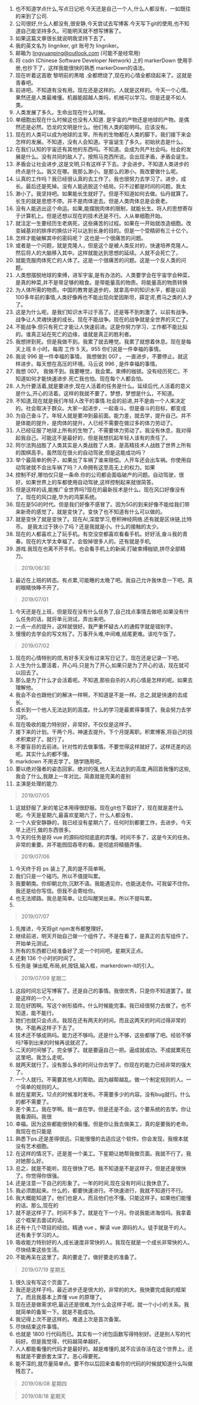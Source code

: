 1. 也不知道学点什么,写点日记吧.今天还是自己一个人,什么人都没有，一如既往的来到了公司.
2. 公司很好,什么人都没有,很安静,今天尝试去写博客.今天写下git的使用,也不知道自己能坚持多久。可能明天就不想写博客了。
3. 如果这篇文章很长就说明我坚持下去了。
4. 我的英文名为 lingniker, git 账号为 lingniker。
5. 邮箱为 lingyuanping@outlook.com (可能不是经常用)
6. 将 csdn (Chinese Software Developer Network) 上的 markerDown 使用手册,也抄下了，这样我能很快的熟悉 markerDown的语法。
7. 现在听着这首歌 黎明前的黑暗 .全都燃烧了,现在的心情全都烧起来了。这就是青春吧。
8. 前进吧。不知道有没有用。现在还是这样的。人就是这样的。今天一个心情。果然还是人类最难懂。机器能超越人类吗，机械可以学习。但是还是不如人类。
9. 人类发展了多久。生命出现在什么时候。
10. 单细胞出现在什么时候这也没有人知道. 是宇宙的产物还是地球的产物。是偶然还是必然。恐龙的文明是什么。他们有人类的聪明吗。应该没有。
11. 现在的人类可以成为地球的主宰。所有的生物都在人类的脚下。我们接下来会怎样的发展。不知道，没有人会知道。宇宙诞生了多久。初始状态是什么。
12. 在我们认知的宇宙还有其他的东西吗。不知道。会成为共产社会吗。社会的发展是什么。没有共同的敌人了。按照马克西所说。会出现矛盾，矛盾会诞生。
13. 矛盾会让社会进步,这是文明,只有这样子下去。才会进步。不知道人类进步的终点是什么。我又在哪。我那么渺小。是那么的渺小。我改要做什么呢。
14. 认真的工作吗？我已经很认真的去工作了。我也很努力去学习了。进步，成长。最后还是死掉。没有人能逃脱这个结局。只不过都是时间的问题。我太
15. 渺小了。我坚持吧。如果能长生就好了。但是不知道如何去做。仙丹就算了。长生的就是思想不停。并不是肉体逝去。但是人类肉体总是会衰老。
16. 没有人能逃出这个命运。如果,能摆脱肉体的限制，就能长生。将人的思想寄存于计算机上。但是还想以现在的技术还是不行。人从单细胞开始。
17. 就注定一生要经历生老病死，这些痛苦的过程。如果在一开始就改造细胞。改变碱基对的排序的换估计可以达到长身的目的。但是一个受精卵有三十亿个。
18. 怎样才能破解其中的密码呢？ 这也是一个很痛苦的问题。
19. 或者是一个问题，就是克隆人，但是这个是被人类反对的，快速培养克隆人。然后将人的大脑移入其中。这样就能达到思想的延续。人就不会死亡了，
20. 就能克服肉体死亡的人体了。这是一个很痛苦的问题。这是一个反人类的问题。
21. 人类想摆脱地球的束缚，进军宇宙,是有办法的。人类要学会在宇宙学会种菜，是真的种菜,并不是带足够的粮食。是带能量高的物质。将能量高的物质转换
22. 为人体所需的物质。中国的教育是退步的，就拿高中的知识水平，都是以前100多年前的事情,人类好像再也不能出现向爱因斯坦，薛定谔,费马之类的人才了。
23. 这是为什么呢。是我们知识水平过于高了。还是等不到刺激了。以前有战争。战争让人灵魂快速的成长。现在不能战争。现在的战争就是全世界的灭亡了。
24. 不能战争.但只有死亡才能让人快速前进。这是你努力学习，工作都不能比拟的。谁真正站在死亡的边缘，谁就是真正的胜利者。
25. 我想拼到死。但是我做不到。我累了就去睡觉。我累了就想着休息。现在是每天上班 8 小时。每周 工作 5 天。955 你们说是一件幸福的事情。
26. 我说 996 是一件幸福的事情。 我想做到 007 。 一直进步，不要停止。就这样进步。每天想在高压的环境。马云说 996 , 是件幸福的事情。
27. 我想 007。 我做不到。我要睡觉，我会累。束缚的枷锁。没有经历死亡。不知道如何才能快速进步.死亡我也怕。现在每个人都会怕。
28. 人为什要活着,就是要进步,现在人活着的任务是什么。延续后代,人活着的意义是什么,开心的活着。这样的我就不要了。梦想，梦想是什么，不知道。
29. 不知道,现在就是我们年轻人改干的事情.社会的前进,并不是由一个人来决定的。社会取决于群众。大家一起进步，一起奋斗。但是奋斗的目标，都变成
30. 为自己奋斗了。年轻人就是要冲到最前面。能力差，就去学，提升自己。并不是体能的提升，是肉体的提升。人已经不需要在做过多的体力劳动了。
31. 人已经征服了地球上所有的生物了。不需要体力劳动了。我没有休息，我对得起我自己。可能这不是最好的，但是我想抗起年轻人该有的责任了。
32. 阿尔法狗战胜了人类其实是人类战胜了人类，是高精技术人战胜了世界上所有的围棋高手。虽然现在很火的自动驾驶,但是这能成功吗？
33. 举个最简单的例子，如果出了车祸了谁来赔偿。人开车还会出车祸。你使用自动驾驶就不会出车祸了吗？人命拥有这至高无上的权力。如果
34. 控制不好,哪怕仅只是一条命.你的公司都会面临破产的问题。自动驾驶，很好。如果世界上的车都使用自动驾驶,这样控制起来就很简答。
35. 但是这样的话,能推广全世界吗?现在的最新技术是什么。现在风口好像没有了。现在的风口是,华为的鸿蒙系统。
36. 现在是5G的时代。但是我们好像不感冒了。因为5G的到来好像不能给我们带来新奇的感觉了。就是变快了。变快了也不知道有什么可以做的。
37. 就是变快了就是变快了。现在AI,深度学习,卷积神经网络.还有就是区块链,比特币。 是我太过于狭小了吗？还是我就是小。什么的接触的太少。
38. 现在的人都喜欢上了玩手机。有空没空都喜欢看看手机。好好活,奋斗我的青春。现在的大学太幸福了。会毁掉很多人的。还有就是手机,
40. 游戏.我现在也离不开手机，也会看手机上的新闻.打破束缚枷锁,拼尽全部精力。

> 2019/06/30

1. 最近在上班的转态。有点累,可能睡的太晚了吧。我自己允许我休息一下吧。真的眼睛快睁不开了。

> 2019/07/01

1. 今天还是在上班，但是现在没有什么任务了,自己找点事情去做吧.如果没有什么任务的话，就将单元测试，弄出来吧。
2. 一点一点的提升，这样就很好。我严重怀疑古人的通假字就是错别字。
3. 慢慢的去学会的写文档了。万事开头难,中间难,结尾更难。该吃午饭了。

> 2019/07/02 

1. 现在的心情特别的烦,有好多天没有过来写日记了。现在还是记录一下吧。
2. 人生为什么要活着，开心吗.只是为了开心,如果只是为了开心的话，现在就可以回去了。
3. 那么是为了什么才会活着呢。不知道,那些自杀的人的心情是怎样的呢。如果去理解他。
4. 我会不会也跟他们的解决一样啊，不知道是不是一样。总之,就是快速的去成长。
5. 成长到一个他人无法达到的高度。什么的学习是最累得事情了。我会努力去学习的。
6. 现在吸收的能力特别好，非常好。不仅仅是这样子。
7. 接下来的计划。干两个月。神速去提升。下个月提离职。积累博客,将自己的技术积累好了。就行了。
8. 不要盲目的去前进。针对性的去做事情。不要觉得这样就好了。这样还差的远呢。其实什么的都不懂。
9. markdown 不用去学了。随学随用吧。
10. 要以绝对强者的姿态回家。绝对的强,他人无法达到的高度,再回首我懂的这些,我会了什么,我跟上一年对比。简直就是完美的差别
11. 主演是处理的能力.

> 2019/07/05

1. 这就舒服了,新的笔记本用得很舒服。现在git也下载好了，现在就是差什么呢。今天是星期六,最喜欢星期六了，什么人都没有，
2. 一个人安安静静的，我已经没有星期六了，任何时刻都要工作，去进步。今天早上还行,做的东西很多。
3. 今天的任务是将 vue 的源码彻彻底底的弄懂。时间不多了，这是今天的任务。非常的重要。并不能囫囵吞枣的看。是彻底将精髓弄懂。
> 2019/07/06

1. 今天终于将 ps 装上了,真的是不简单啊。
2. 我们只是一个碰巧。所以不值提叫累。
3. 我要朝南。你却朝北你,沉默不语。我能遇见你，也能送走你。可我留不住你。我还是给你写信。但我不会寄给你。
4. 也无法顺路。我总是简单。让后叫醒哭出来。所以不提叫累。
5. 

> 2019/07/07

1. 先推进，今天将git npm发布都整理好。
2. 继续前进，明天开始自己做一个组件了。不是在看了，是真正的去写组件了。开始单元测试。
3. 所有的东西都已经准备好了,定一个时间吧。星期天正点。
4. 还剩 136 个小时的时间了。
5. 任务是 弹出框,布局,树,按钮,输入框，markerdown-it的引入。

> 2019/07/09 星期二

1. 这段时间忘记写博客了。还是自己的事情。我很优秀，只是你不知道罢了。就是这样的一个人，
2. 现在好困啊。写这个树形插件。什么时候能完事。我已经很努力去做了。也不知道，能不能行。
3. 她们也就只会点点。我现在还有两天的时间。而且这两天的时间过得非常的快。不能再这样子下去了。
4. 技术还不够成熟吗。能力还不够吗。还是什么不够，这些都够了吧。经验不够吗?等到出来的时候再说就迟了。
5. 二天的时间够了。完全够了。就是要逼自己一把。逼成就成功。不成就累死在这里吧。我怎么走呢。
6. 就两天就行了。没有那么多的时间让你去学了。你现在的能力已经非常的强大了。
7. 一个人就行。不需要其他人的帮助。因为越帮越乱。做一个制定规则的人。一个简单的规则的人。
8. 就在星期天。12点的时候准时发布。不需要多少的内容。没有bug就行。什么的都不需要了。
9. 差个美工。我在学啊。我一直在学。但是还是不会。这个要系统的去学。你让我看源码。我很
10. 幸福。因为这些都能很快的看懂。但是你让我去做美工，真的是要我的老命。我现在也只能是
11. 熟悉下ps.还是差得很远。只能慢慢的去适应这个软件。你会发现，我根本就没有艺术细胞。
12. 在这样的情况下。还是差一个美工。下星期让她帮我做页面。我就不行了。我对她那么好。
13. 总之，就是不能听。现在很快了吧。我不知道是不是这样子。但是还是很快了。你觉得你很强。
14. 还是注意一下自己的形象了。一年的时间,现在没有时间让我休息了。
15. 我必须跑起来。什么的，都要快速进行。不快速进行，我就不知道行不行。
16. 我大概能知道了。他们也是人，而且他们也不懂。只能这样子。如果他们能懂的话。那么,现在的
17. 就不是这样子了。时间不多了。就是在下一个月。你说我能进海信吗。我拿着这个框架去面试的话。
18. 还有十几个项目的经验。精通 vue 。解读 vue 源码的人。徒手就是干的人。还有勇于学习的人。
19. 吸收能力特别好的人,成长速度非常快的人。我现在就是一个成长非常快的人。尽快结束这些生活。
20. 不能再呆在这里了。真的要走了。做好要走的准备了。

> 2019/07/19 星期五

1. 很久没有写这个页面了。
2. 我还是这样子吗，最近进步还是很大的，非常的的大。我快要完成我的框架了。而且我基本上弄懂 vue 的原理了。
3. 现在还是做需求吧,最近还是很难,为什么会这样子呢。就一个小小的关系。我就简单的备案一下。就是不能成功。
4. 我记得上次不是这样的。难道上次是首次备案。
5. 尽快结束这件事情。
6. 也就是 1800 行代码而已。其实有一个闭包函数写得特别好。还是别人写的代码好。但是我觉得，代码越简单越好。
7. 人人都能看懂的代码才是最好的。越是难懂的,就不应该存活在这个世界上。还有就是不要嵌套太深了。恶心得要死。
8. 能不深的,就尽量简单点。要不你以后回来查看你的代码的时候就知道什么叫做残忍了。

> 2019/08/08 星期四



> 2019/08/18 星期天